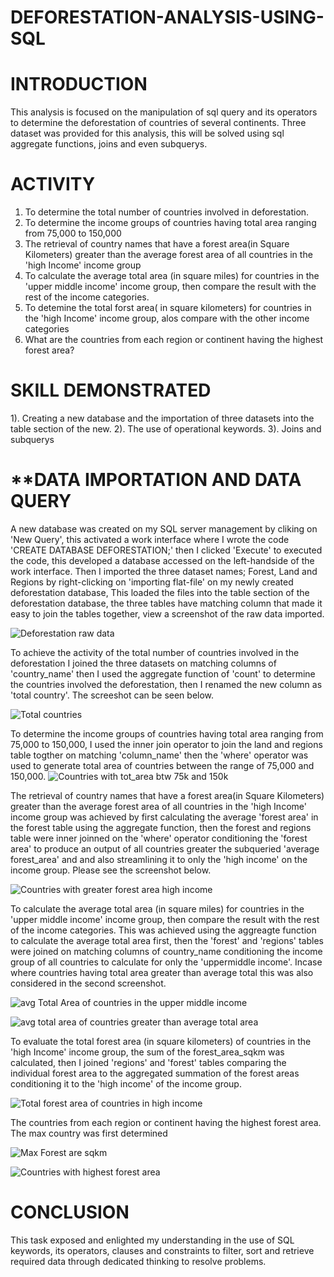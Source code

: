 # DEFORESTATION-ANALYSIS-USING-SQL
 
# **INTRODUCTION**
This analysis is focused on the manipulation of sql query and its operators to determine the deforestation of countries of several continents. Three dataset was provided for this analysis, this will be solved using sql aggregate functions, joins and even subquerys.

# **ACTIVITY**
1. To determine the total number of countries involved in deforestation.
2. To determine the income groups of countries having total area ranging from 75,000 to 150,000
3. The retrieval of country names that have a forest area(in Square Kilometers) greater than the average forest area of all countries in the 'high Income' income group
4. To calculate the average total area (in square miles) for countries in the 'upper middle income' income group, then compare the result with the rest of the income categories.
5. To detemine the total forst area( in square kilometers) for countries in the 'high Income' income group, alos compare with the other income categories
6. What are the countries from each region or continent having the highest forest area?

# **SKILL DEMONSTRATED**

1). Creating a new database and the importation of three datasets into the table section of the new.
2). The use of operational keywords. 
3). Joins and subquerys

# **DATA IMPORTATION AND DATA QUERY

A new database was created on my SQL server management by cliking on 'New Query', this activated a work interface where I wrote the code 'CREATE DATABASE DEFORESTATION;' then I clicked 'Execute' to executed the code, this developed a database accessed on the left-handside of the work interface. Then I imported the three dataset names; Forest, Land and Regions by right-clicking on 'importing flat-file' on my newly created deforestation database, This loaded the files into the table section of the deforestation database, the three tables have matching column that made it easy to join the tables together, view a screenshot of the raw data imported.

![Deforestation raw data](https://github.com/Jessie-Watt/DEFORESTATION-ANALYSIS-USING-SQL/assets/140435577/b1511cbb-172f-48e1-95cf-e781aab36d70)


To achieve the activity of the total number of countries involved in the deforestation I joined the three datasets on matching columns of 'country_name' then I used the aggregate function of 'count' to determine the countries involved the deforestation, then I renamed the new column as 'total country'. The screeshot can be seen below.

 ![Total countries](https://github.com/Jessie-Watt/DEFORESTATION-ANALYSIS-USING-SQL/assets/140435577/ba29d691-6531-4cec-9297-0c17a7805a81)


To determine the income groups of countries having total area ranging from 75,000 to 150,000, I used the inner join operator to join the land and regions table togther on matching 'column_name' then the 'where' operator was used to generate total area of countries between the range of 75,000 and 150,000.
![Countries with tot_area btw 75k and 150k](https://github.com/Jessie-Watt/DEFORESTATION-ANALYSIS-USING-SQL/assets/140435577/1da8b92f-d22a-41bd-b7d0-047f5ef17167)

The retrieval of country names that have a forest area(in Square Kilometers) greater than the average forest area of all countries in the 'high Income' income group was achieved by first calculating the average 'forest area' in the forest table using the aggregate function, then the forest and regions table were inner joinned on the 'where' operator conditioning the 'forest area' to produce an output of all countries greater the subqueried 'average forest_area' and and also streamlining it to only the 'high income' on the income group. Please see the screenshot below.

![Countries with greater forest area high income](https://github.com/Jessie-Watt/DEFORESTATION-ANALYSIS-USING-SQL/assets/140435577/a2055d94-26d3-455c-8805-dd7d8ed06003)

To calculate the average total area (in square miles) for countries in the 'upper middle income' income group, then compare the result with the rest of the income categories. This was achieved using the aggreagte function to calculate the average total area first, then the 'forest' and 'regions' tables were joined on matching columns of country_name conditioning the income group of all countries to calculate for only the 'uppermiddle income'. Incase where countries having total area greater than average total this was also considered in the second screenshot.
    

![avg Total Area of countries in the upper middle income](https://github.com/Jessie-Watt/DEFORESTATION-ANALYSIS-USING-SQL/assets/140435577/acb81197-5356-4231-84a4-417da9f36ea7)

![avg total area of countries greater than average total area](https://github.com/Jessie-Watt/DEFORESTATION-ANALYSIS-USING-SQL/assets/140435577/44d24118-66e4-459c-a5a6-8b177f94d733)

To evaluate the total forest area (in square kilometers) of countries in the 'high Income' income group, the sum of the forest_area_sqkm was calculated, then I joined  'regions' and 'forest' tables comparing the individual forest area to the aggregated summation of the forest areas conditioning it to the 'high income' of the income group.

![Total forest area of countries in high income](https://github.com/Jessie-Watt/DEFORESTATION-ANALYSIS-USING-SQL/assets/140435577/d2cd809b-e6d3-41b3-8b89-33551caee829)

The countries from each region or continent having the highest forest area. The max country was first determined

![Max Forest are sqkm](https://github.com/Jessie-Watt/DEFORESTATION-ANALYSIS-USING-SQL/assets/140435577/259611eb-fcf8-4057-bf4c-1855d42e2497)

![Countries with highest forest area](https://github.com/Jessie-Watt/DEFORESTATION-ANALYSIS-USING-SQL/assets/140435577/e684856a-ccd1-4b32-a3a4-8b33ea36f79e)


# CONCLUSION
This task exposed and enlighted my understanding in the use of SQL keywords, its operators, clauses and constraints to filter, sort and retrieve required data through dedicated thinking to resolve problems.  
